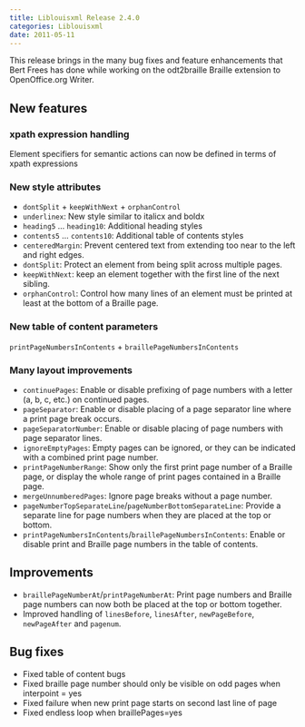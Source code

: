 ```yaml
---
title: Liblouisxml Release 2.4.0
categories: Liblouisxml
date: 2011-05-11
---
```


This release brings in the many bug fixes and feature enhancements that Bert Frees has done while working on the odt2braille Braille extension to OpenOffice.org Writer.

## New features

### xpath expression handling

Element specifiers for semantic actions can now be defined in terms of xpath expressions

### New style attributes

* `dontSplit` + `keepWithNext` + `orphanControl`
* `underlinex`: New style similar to italicx and boldx
* `heading5` ... `heading10`: Additional heading styles
* `contents5` ... `contents10`: Additional table of contents styles
* `centeredMargin`: Prevent centered text from extending too near to the left and right edges.
* `dontSplit`: Protect an element from being split across multiple pages.
* `keepWithNext`: keep an element together with the first line of the next sibling.
* `orphanControl`: Control how many lines of an element must be printed at least at the bottom of a Braille page. 

### New table of content parameters

`printPageNumbersInContents` + `braillePageNumbersInContents`

### Many layout improvements

* `continuePages`: Enable or disable prefixing of page numbers with a letter (a, b, c, etc.) on continued pages.
* `pageSeparator`: Enable or disable placing of a page separator line where a print page break occurs.
* `pageSeparatorNumber`: Enable or disable placing of page numbers with page separator lines.
* `ignoreEmptyPages`: Empty pages can be ignored, or they can be indicated with a combined print page number.
* `printPageNumberRange`: Show only the first print page number of a Braille page, or display the whole range of print pages contained in a Braille page.
* `mergeUnnumberedPages`: Ignore page breaks without a page number.
* `pageNumberTopSeparateLine`/`pageNumberBottomSeparateLine`: Provide a separate line for page numbers when they are placed at the top or bottom.
* `printPageNumbersInContents`/`braillePageNumbersInContents`: Enable or disable print and Braille page numbers in the table of contents. 

## Improvements

* `braillePageNumberAt`/`printPageNumberAt`: Print page numbers and Braille page numbers can now both be placed at the top or bottom together.
* Improved handling of `linesBefore`, `linesAfter`, `newPageBefore`, `newPageAfter` and `pagenum`. 

## Bug fixes

* Fixed table of content bugs
* Fixed braille page number should only be visible on odd pages when interpoint = yes
* Fixed failure when new print page starts on second last line of page
* Fixed endless loop when braillePages=yes

